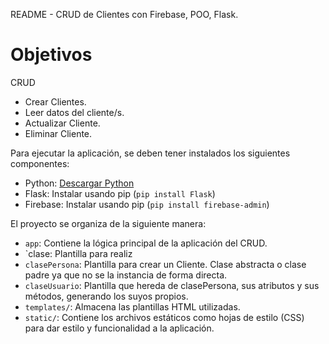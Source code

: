 README - CRUD de Clientes con Firebase, POO, Flask. 

# Objetivos
CRUD
- Crear Clientes.
- Leer datos del cliente/s. 
- Actualizar Cliente.
- Eliminar Cliente. 

Para ejecutar la aplicación, se deben tener instalados los siguientes componentes:

- Python: [Descargar Python](https://www.python.org/downloads/)
- Flask: Instalar usando pip (`pip install Flask`)
- Firebase: Instalar usando pip (`pip install firebase-admin`)

El proyecto se organiza de la siguiente manera:

- `app`: Contiene la lógica principal de la aplicación del CRUD.
- `clase: Plantilla para realiz
- `clasePersona`: Plantilla para crear un Cliente. Clase abstracta o clase padre ya que no se la instancia de forma directa. 
- `claseUsuario`: Plantilla que hereda de clasePersona, sus atributos y sus métodos, generando los suyos propios. 
- `templates/`: Almacena las plantillas HTML utilizadas.
- `static/`: Contiene los archivos estáticos como hojas de estilo (CSS) para dar estilo y funcionalidad a la aplicación.
